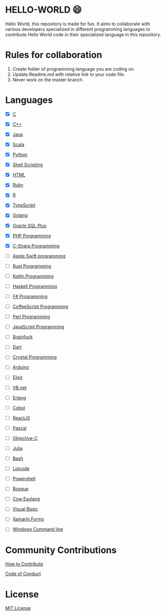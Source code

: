 # HELLO-WORLD :smile:
Hello World, this repository is made for fun. It aims to collaborate with various developers specialized in different programming languages to contribute Hello World code in their specialized language in this repository.

# Rules for collaboration

1. Create folder of programming language you are coding on.
2. Update Readme.md with relative link to your code file.
3. Never work on the master branch.

# Languages

- [x] [C](C%20Programming)

- [x] [C++](Cpp%20Programming)

- [x] [Java](Java%20Programming)

- [x] [Scala](Scala)

- [x] [Python](Python%20Programming)

- [x] [Shell Scripting](Shell%20Scripting)

- [x] [HTML](HTML%20Programming)

- [x] [Ruby](Ruby%20Programming)

- [x] [R](R%20Programming)

- [x] [TypeScript](TypeScript)

- [x] [Golang](Golang%20Programming)

- [x] [Oracle SQL Plus](SQL%20Plus)

- [x] [PHP Programming](PHP%20Programming)

- [x] [C-Sharp Programming](C-Sharp/)

- [ ] [Apple Swift programming](Swift/)

- [ ] [Rust Programming](Rust)

- [ ] [Kotlin Programming](Kotlin/)

- [ ] [Haskell Programming](Haskell/)

- [ ] [F# Programming](F-Sharp/)

- [ ] [CoffeeScript Programming](CoffeeScript/)

- [ ] [Perl Programming](Perl%20Programming)

- [ ] [JavaScript Programming](JavaScript%20Programming)

- [ ] [Brainfuck](Brainfuck/)

- [ ] [Dart](Dart/)

- [ ] [Crystal Programming](Crystal%20Programming)

- [ ] [Arduino](Arduino/)

- [ ] [Elixir](Elixir/)

- [ ] [VB.net](VB.net/)

- [ ] [Erlang](Erlang/)

- [ ] [Cobol](Cobol/)

- [ ] [ReactJS](ReactJS/)

- [ ] [Pascal](Pascal/)

- [ ] [Objective-C](Objective-C/)

- [ ] [Julia](Julia/)

- [ ] [Bash](Bash/)

- [ ] [Lolcode](lolcode/)

- [ ] [Powershell](PowerShell/)

- [ ] [Bosque](Bosque/)

- [ ] [Cow Esolang](COW%20-%20Esolang)

- [ ] [Visual Basic](Visual%20Basic)

- [ ] [Xamarin.Forms](XamarinForms)

- [ ] [Windows Command line](Windows%20Command%20Line)


# Community Contributions

[How to Contribute](CONTRIBUTING.md)

[Code of Conduct](CODE_OF_CONDUCT.md)

# License

[MIT License](LICENSE)
